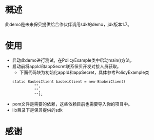 # 概述

此demo是未来保贝提供给合作伙伴调用sdk的demo，jdk版本1.7。

# 使用

* 启动此demo进行测试，在PolicyExample类中启动main()方法。
* 启动前将appId和appSecret联系保贝开发对接人员获取。
    * 下面代码块为初始化appId和appSecret，具体参考PolicyExample类
  ```
  static BaobeiClient baobeiClient = new BaobeiClient(
            "",
            "",
            "");
  ```
* pom文件是需要的依赖，这些依赖目前也需要导入你的项目中。
* lib目录下是保贝提供的sdk

# 感谢